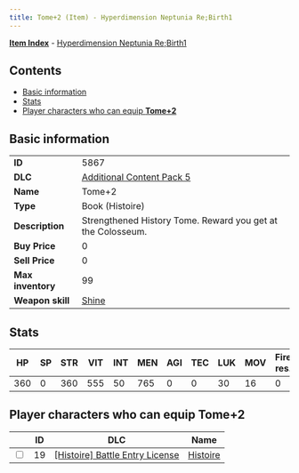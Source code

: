 ```yaml
---
title: Tome+2 (Item) - Hyperdimension Neptunia Re;Birth1
---
```


[**Item Index**](/neptunia/rb1/item/index.html) - [Hyperdimension Neptunia Re;Birth1](/neptunia/rb1)

## Contents

- [Basic information](#basic-information)
- [Stats](#stats)
- [Player characters who can equip **Tome+2**](#player-characters-who-can-equip-tome-2)
## Basic information

|   |   |
| -- | -- |
| **ID** | 5867 |
| **DLC** | [Additional Content Pack 5](/neptunia/rb1/dlc/14-pack5.html) |
| **Name** | Tome+2 |
| **Type** | Book (Histoire) |
| **Description** | Strengthened History Tome. Reward you get at the Colosseum. |
| **Buy Price** | 0 |
| **Sell Price** | 0 |
| **Max inventory** | 99 |
| **Weapon skill** | [Shine](/neptunia/rb1/skill/9-3001-shine.html) |


## Stats

| HP | SP | STR | VIT | INT | MEN | AGI | TEC | LUK | MOV | Fire res. | Ice res. | Wind res. | Lightning res. |
| -- | -- | --- | --- | --- | --- | --- | --- | --- | --- | --------- | -------- | --------- | -------------- |
| 360 | 0 | 360 | 555 | 50 | 765 | 0 | 0 | 30 | 16 | 0 | 0 | 0 | 0 |


## Player characters who can equip **Tome+2**

|    | ID | DLC | Name |
| -- | -- | --- | ---- |
| <input type="checkbox" id="rb1-player-9-19" class="trackbox" /> | 19 | [[Histoire] Battle Entry License](/neptunia/rb1/dlc/9-histoire.html) | [Histoire](/neptunia/rb1/player/9-19-histoire.html) |
